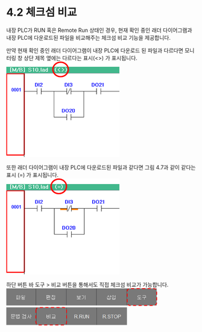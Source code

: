 # 4.2 체크섬 비교
내장 PLC가 RUN 혹은 Remote Run 상태인 경우, 현재 확인 중인 래더 다이어그램과 내장 PLC에 다운로드된 파일을 비교해주는 체크섬 비교 기능을 제공합니다. <br>

만약 현재 확인 중인 래더 다이어그램이 내장 PLC에 다운로드 된 파일과 다르다면 모니터링 창 상단 제목 옆에는 다르다는 표시(<>) 가 표시됩니다.<br>
<img src="../_assets/chksum_diff_state.png" width ="300"><br>

또한 래더 다이어그램이 내장 PLC에 다운로드된 파일과 같다면 그림 4.7과 같이 같다는 표시 (=) 가 표시됩니다.<br>
<img src="../_assets/chksum_same_state.png" width ="300"><br>

하단 버튼 바 도구 > 비교 버튼을 통해서도 직접 체크섬 비교가 가능합니다. <br>
<img src="../_assets/f_btn_tool.png" width ="400"><br>
<img src="../_assets/f_btn_compare.png" width ="320"><br>

